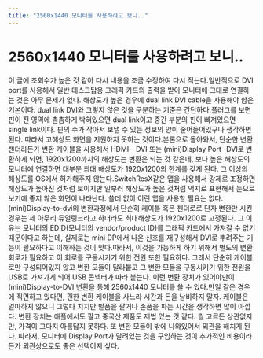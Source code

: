```yaml
---
title: "2560x1440 모니터를 사용하려고 보니.."
---
```

# 2560x1440 모니터를 사용하려고 보니..

이 글에 조회수가 높은 것 같아 다시 내용을 조금 수정하여 다시 적는다.일반적으로 DVI port를 사용해서 일반 데스크탑용 그래픽 카드의 출력을 받아 모니터에 그대로 연결하는 것은 아무 문제가 없다. 해상도가 높은 경우에 dual link DVI cable을 사용해야 함은 기본이다. dual link DVI와 그렇지 않은 것을 구분하는 기준은 간단하다.플러그를 보면 핀이 전 영역에 촘촘하게 박혀있으면 dual link이고 중간 부분의 핀이 빠져있으면 single link이다. 핀의 수가 작아서 보낼 수 있는 정보의 양이 줄어들어있구나 생각하면 된다. 따라서 고해상도 화면을 지원하지 못하는 것이다.본론으로 돌아와서, 단순한 변환 젠더라든가 변환 케이블을 사용해서 HDMI - DVI 또는 (mini)Display Port -DVI로 변환하게 되면, 1920x1200까지의 해상도는 변환은 되는 것 같은데, 보다 높은 해상도의 모니터에 연결하면 대부분 최대 해상도가 1920x1200의 한계를 갖게 된다. 그 이상의 해상도를 OS에서 허가해주지 않는다.SwitchResX같은 앱을 사용해서 강제로 조정하면 해상도가 높아진 것처럼 보이지만 일부러 해상도가 높은 것처럼 억지로 표현해서 눈으로 보기에 좋지 않은 화면이 나타난다. 쓸데 없이 이런 앱을 사용할 필요는 없다.(mini)Display-to-dvi의 변환과정에서 단순히 케이블 혹은 젠더로로 단자 변환만 시킨 경우는 제 아무리 듀얼링크라고 하더라도 최대해상도가 1920x1200로 고정된다. 그 이유는 모니터의 EDID(모니터의 vendor/product ID)를 그래픽 카드에서 가져갈 수 없기 때문이다고 하는데, 실제로는 mini DP에서 나온 신호를 재구성해서 DVI로 뿌려주는 기능이 필요하다고 이해하는 것이 맞다.따라서, 이것을 가능하게 하기 위해서 별도의 변환 회로가 필요하고 이 회로를 구동시키기 위한 전원 또한 필요하다. 그래서 단순히 케이블로만 구성되어있지 않고 변환 모듈이 달라붙고 그 변환 모듈을 구동시키기 위한 전원을 USB로 가져가게 되어 USB 콘넥터가 따라 붙는다. 이런 변환 장치가 있어야만이 (mini)Display-to-DVI 변환을 통해 2560x1440 모니터를 쓸 수 있다.만일 같은 경우에 직면하고 있다면, 괜한 변환 케이블을 사느라 시간과 돈을 낭비하지 말자. 케이블은 얼마하지 않으니 그렇다 치지만 발품을 팔거나 손품을 파는 시간을 생각하면 많이 아깝다. 변환 장치는 애플에서도 팔고 중국산 제품도 제법 있는 것 같다. 뭘 고르든 상관없지만, 가격이 그다지 아름답지 못하다. 또 변환 모듈이 밖에 나와있어서 외관을 해치게 된다. 따라서, 모니터에 Display Port가 달려있는 것을 구입하는 것이 추가적인 비용이라든가 외관상으로도 좋은 선택이지 싶다. 

